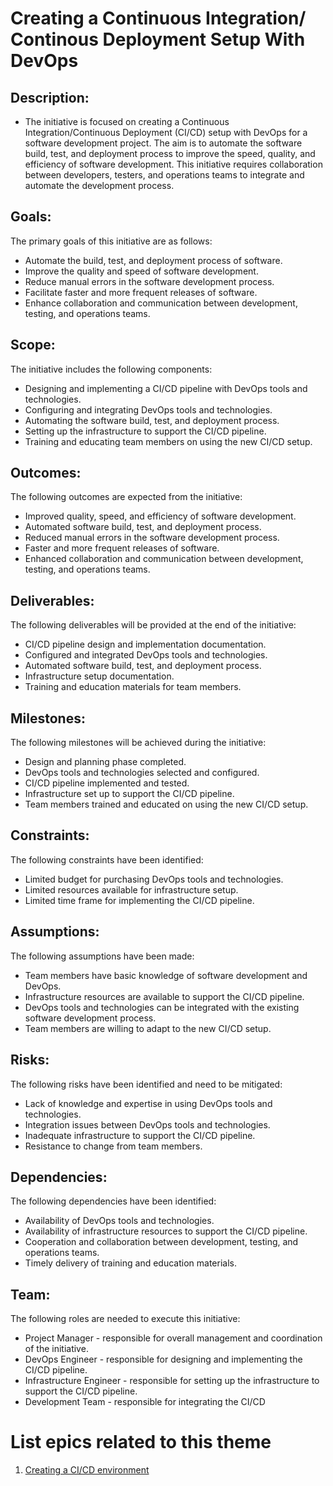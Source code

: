 # Creating a Continuous Integration/ Continous Deployment Setup With DevOps
<!--fix spelling on word "continous" -->
## Description:
* The initiative is focused on creating a Continuous Integration/Continuous Deployment (CI/CD) setup with DevOps for a software development project. The aim is to automate the software build, test, and deployment process to improve the speed, quality, and efficiency of software development. This initiative requires collaboration between developers, testers, and operations teams to integrate and automate the development process.

## Goals:
The primary goals of this initiative are as follows:

* Automate the build, test, and deployment process of software.
* Improve the quality and speed of software development.
* Reduce manual errors in the software development process.
* Facilitate faster and more frequent releases of software.
* Enhance collaboration and communication between development, testing, and operations teams.

## Scope:
The initiative includes the following components:

* Designing and implementing a CI/CD pipeline with DevOps tools and technologies.
* Configuring and integrating DevOps tools and technologies.
* Automating the software build, test, and deployment process.
* Setting up the infrastructure to support the CI/CD pipeline.
* Training and educating team members on using the new CI/CD setup.

## Outcomes:
The following outcomes are expected from the initiative:

* Improved quality, speed, and efficiency of software development.
* Automated software build, test, and deployment process.
* Reduced manual errors in the software development process.
* Faster and more frequent releases of software.
* Enhanced collaboration and communication between development, testing, and operations teams.

## Deliverables:
The following deliverables will be provided at the end of the initiative:

* CI/CD pipeline design and implementation documentation.
* Configured and integrated DevOps tools and technologies.
* Automated software build, test, and deployment process.
* Infrastructure setup documentation.
* Training and education materials for team members.

## Milestones:
The following milestones will be achieved during the initiative:

* Design and planning phase completed.
* DevOps tools and technologies selected and configured.
* CI/CD pipeline implemented and tested.
* Infrastructure set up to support the CI/CD pipeline.
* Team members trained and educated on using the new CI/CD setup.

## Constraints:
The following constraints have been identified:

* Limited budget for purchasing DevOps tools and technologies.
* Limited resources available for infrastructure setup.
* Limited time frame for implementing the CI/CD pipeline.

## Assumptions:
The following assumptions have been made:

* Team members have basic knowledge of software development and DevOps.
* Infrastructure resources are available to support the CI/CD pipeline.
* DevOps tools and technologies can be integrated with the existing software development process.
* Team members are willing to adapt to the new CI/CD setup.

## Risks:
The following risks have been identified and need to be mitigated:

* Lack of knowledge and expertise in using DevOps tools and technologies.
* Integration issues between DevOps tools and technologies.
* Inadequate infrastructure to support the CI/CD pipeline.
* Resistance to change from team members.

## Dependencies:
The following dependencies have been identified:

* Availability of DevOps tools and technologies.
* Availability of infrastructure resources to support the CI/CD pipeline.
* Cooperation and collaboration between development, testing, and operations teams.
* Timely delivery of training and education materials.

## Team:
The following roles are needed to execute this initiative:

* Project Manager - responsible for overall management and coordination of the initiative.
* DevOps Engineer - responsible for designing and implementing the CI/CD pipeline.
* Infrastructure Engineer - responsible for setting up the infrastructure to support the CI/CD pipeline.
* Development Team - responsible for integrating the CI/CD

# List epics related to this theme
1. [Creating a CI/CD environment](epics/epic_devops.md)
